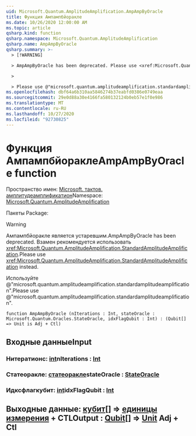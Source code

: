 ```yaml
---
uid: Microsoft.Quantum.AmplitudeAmplification.AmpAmpByOracle
title: Функция Ампампбйоракле
ms.date: 10/26/2020 12:00:00 AM
ms.topic: article
qsharp.kind: function
qsharp.namespace: Microsoft.Quantum.AmplitudeAmplification
qsharp.name: AmpAmpByOracle
qsharp.summary: >-
  > [!WARNING]

  > AmpAmpByOracle has been deprecated. Please use <xref:Microsoft.Quantum.AmplitudeAmplification.StandardAmplitudeAmplification> instead.

  >

  > Please use @"microsoft.quantum.amplitudeamplification.standardamplitudeamplification".
ms.openlocfilehash: dbf64a6b310aa5846274b37eabfd0386e0749eaa
ms.sourcegitcommit: 29e0d88a30e4166fa580132124b0eb57e1f0e986
ms.translationtype: MT
ms.contentlocale: ru-RU
ms.lasthandoff: 10/27/2020
ms.locfileid: "92730825"
---
```

# <a name="ampampbyoracle-function"></a><span data-ttu-id="ef06b-102">Функция Ампампбйоракле</span><span class="sxs-lookup"><span data-stu-id="ef06b-102">AmpAmpByOracle function</span></span>

<span data-ttu-id="ef06b-103">Пространство имен: [Microsoft. тактов. амплитудеамплификатион](xref:Microsoft.Quantum.AmplitudeAmplification)</span><span class="sxs-lookup"><span data-stu-id="ef06b-103">Namespace: [Microsoft.Quantum.AmplitudeAmplification](xref:Microsoft.Quantum.AmplitudeAmplification)</span></span>

<span data-ttu-id="ef06b-104">Пакеты [](https://nuget.org/packages/)</span><span class="sxs-lookup"><span data-stu-id="ef06b-104">Package: [](https://nuget.org/packages/)</span></span>


> [!WARNING]
> <span data-ttu-id="ef06b-105">Ампампбйоракле является устаревшим.</span><span class="sxs-lookup"><span data-stu-id="ef06b-105">AmpAmpByOracle has been deprecated.</span></span> <span data-ttu-id="ef06b-106">Взамен рекомендуется использовать <xref:Microsoft.Quantum.AmplitudeAmplification.StandardAmplitudeAmplification>.</span><span class="sxs-lookup"><span data-stu-id="ef06b-106">Please use <xref:Microsoft.Quantum.AmplitudeAmplification.StandardAmplitudeAmplification> instead.</span></span>
>
> <span data-ttu-id="ef06b-107">Используйте @"microsoft.quantum.amplitudeamplification.standardamplitudeamplification".</span><span class="sxs-lookup"><span data-stu-id="ef06b-107">Please use @"microsoft.quantum.amplitudeamplification.standardamplitudeamplification".</span></span>



```qsharp
function AmpAmpByOracle (nIterations : Int, stateOracle : Microsoft.Quantum.Oracles.StateOracle, idxFlagQubit : Int) : (Qubit[] => Unit is Adj + Ctl)
```


## <a name="input"></a><span data-ttu-id="ef06b-108">Входные данные</span><span class="sxs-lookup"><span data-stu-id="ef06b-108">Input</span></span>

### <a name="niterations--int"></a><span data-ttu-id="ef06b-109">Нитератионс: [int](xref:microsoft.quantum.lang-ref.int)</span><span class="sxs-lookup"><span data-stu-id="ef06b-109">nIterations : [Int](xref:microsoft.quantum.lang-ref.int)</span></span>




### <a name="stateoracle--stateoracle"></a><span data-ttu-id="ef06b-110">Статеоракле: [статеоракле](xref:Microsoft.Quantum.Oracles.StateOracle)</span><span class="sxs-lookup"><span data-stu-id="ef06b-110">stateOracle : [StateOracle](xref:Microsoft.Quantum.Oracles.StateOracle)</span></span>




### <a name="idxflagqubit--int"></a><span data-ttu-id="ef06b-111">Идксфлагкубит: [int](xref:microsoft.quantum.lang-ref.int)</span><span class="sxs-lookup"><span data-stu-id="ef06b-111">idxFlagQubit : [Int](xref:microsoft.quantum.lang-ref.int)</span></span>





## <a name="output--qubit--unit-adj--ctl"></a><span data-ttu-id="ef06b-112">Выходные данные: [кубит](xref:microsoft.quantum.lang-ref.qubit)[] => [единицы измерения](xref:microsoft.quantum.lang-ref.unit) + CTL</span><span class="sxs-lookup"><span data-stu-id="ef06b-112">Output : [Qubit](xref:microsoft.quantum.lang-ref.qubit)[] => [Unit](xref:microsoft.quantum.lang-ref.unit) Adj + Ctl</span></span>

